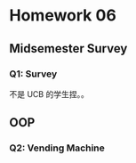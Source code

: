 # Homework 06

## Midsemester Survey

### Q1: Survey

不是 UCB 的学生捏。。



## OOP

### Q2: Vending Machine

